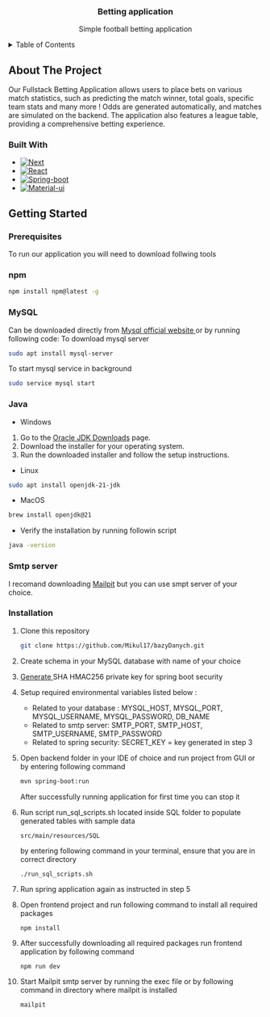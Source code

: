 <a name="readme-top"></a>



<!-- PROJECT LOGO -->
<br />
<div align="center">

<h3 align="center">Betting application</h3>

  <p align="center">
    Simple football betting application

</div>



<!-- TABLE OF CONTENTS -->
<details>
  <summary>Table of Contents</summary>
  <ol>
    <li>
      <a href="#about-the-project">About The Project</a>
      <ul>
        <li><a href="#built-with">Built With</a></li>
      </ul>
    </li>
    <li>
      <a href="#getting-started">Getting Started</a>
      <ul>
        <li><a href="#prerequisites">Prerequisites</a></li>
        <li><a href="#installation">Installation</a></li>
      </ul>
    </li>
  </ol>
</details>



<!-- ABOUT THE PROJECT -->
## About The Project

Our Fullstack Betting Application allows users to place bets on various match statistics, such as predicting the match winner, total goals, specific team stats and many more ! Odds are generated automatically, and matches are simulated on the backend. The application also features a league table, providing a comprehensive betting experience.


### Built With

* [![Next][Next.js]][Next-url]
* [![React][React.js]][React-url]
* [![Spring-boot][Spring-boot]][Spring-url]
* [![Material-ui][Material-ui]][Material-url]




<!-- GETTING STARTED -->
## Getting Started

### Prerequisites

To run our application you will need to download follwing tools
### npm
  ```sh
  npm install npm@latest -g
  ```

### MySQL

Can be downloaded directly from <a href="https://dev.mysql.com/downloads/mysql/">Mysql official website </a>
or by running following code:
To download mysql server
```sh
sudo apt install mysql-server
```
To start mysql service in background
```sh
sudo service mysql start
```

### Java
* Windows
1. Go to the [Oracle JDK Downloads](https://www.oracle.com/java/technologies/javase-jdk11-downloads.html) page.
2. Download the installer for your operating system.
3. Run the downloaded installer and follow the setup instructions.
* Linux

```sh
sudo apt install openjdk-21-jdk
```

* MacOS
```sh
brew install openjdk@21
```
* Verify the installation by running followin script 
```sh
java -version
```

### Smtp server
I recomand downloading <a href="https://mailpit.axllent.org/docs/install/">Mailpit</a> but you can use smpt server of your choice.

### Installation


1. Clone this repository 
   ```sh
   git clone https://github.com/Mikul17/bazyDanych.git
   ```
2. Create schema in your MySQL database with name of your choice
3. <a href="https://www.devglan.com/online-tools/hmac-sha256-online"> Generate </a> SHA HMAC256 private key for spring boot security
4. Setup required environmental variables listed below :
    * Related to your database : MYSQL_HOST, MYSQL_PORT, MYSQL_USERNAME, MYSQL_PASSWORD, DB_NAME
    * Related to smtp server: SMTP_PORT, SMTP_HOST, SMTP_USERNAME, SMTP_PASSWORD
    * Related to spring security: SECRET_KEY = key generated in step 3
5. Open backend folder in your IDE of choice and run project from GUI or by entering following command
   ```sh
   mvn spring-boot:run
   ```
    After successfully running application for first time you can stop it

6. Run script run_sql_scripts.sh located inside SQL folder to populate generated tables with sample data
    ```
    src/main/resources/SQL
    ```
    by entering following command in your terminal, ensure that you are in correct directory
    ```
    ./run_sql_scripts.sh
    ```
7. Run spring application again as instructed in step 5
8. Open frontend project and run following command to install all required packages
    ```
    npm install
    ```
9. After successfully downloading all required packages run frontend application by following command
    ```
    npm run dev
    ```
10. Start Mailpit smtp server by running the exec file or by following command in directory where mailpit is installed
    ```sh
    mailpit
    ```



<!-- MARKDOWN LINKS & IMAGES -->
<!-- https://www.markdownguide.org/basic-syntax/#reference-style-links -->
[contributors-shield]: https://img.shields.io/github/contributors/github_username/repo_name.svg?style=for-the-badge
[contributors-url]: https://github.com/github_username/repo_name/graphs/contributors
[forks-shield]: https://img.shields.io/github/forks/github_username/repo_name.svg?style=for-the-badge
[forks-url]: https://github.com/github_username/repo_name/network/members
[stars-shield]: https://img.shields.io/github/stars/github_username/repo_name.svg?style=for-the-badge
[stars-url]: https://github.com/github_username/repo_name/stargazers
[issues-shield]: https://img.shields.io/github/issues/github_username/repo_name.svg?style=for-the-badge
[issues-url]: https://github.com/github_username/repo_name/issues
[license-shield]: https://img.shields.io/github/license/github_username/repo_name.svg?style=for-the-badge
[license-url]: https://github.com/github_username/repo_name/blob/master/LICENSE.txt
[linkedin-shield]: https://img.shields.io/badge/-LinkedIn-black.svg?style=for-the-badge&logo=linkedin&colorB=555
[linkedin-url]: https://linkedin.com/in/linkedin_username
[product-screenshot]: images/screenshot.png
[Next.js]: https://img.shields.io/badge/next.js-000000?style=for-the-badge&logo=nextdotjs&logoColor=white
[Next-url]: https://nextjs.org/
[React.js]: https://img.shields.io/badge/React-20232A?style=for-the-badge&logo=react&logoColor=61DAFB
[React-url]: https://reactjs.org/
[Spring-boot]: https://img.shields.io/badge/SpringBoot-6DB33F?style=flat-square&logo=Spring&logoColor=white
[Spring-url]: https://spring.io/projects/spring-boot/
[Material-ui]: https://img.shields.io/badge/Material%20UI-007FFF?style=for-the-badge&logo=mui&logoColor=white
[Material-url]: https://mui.com/material-ui/
